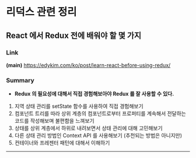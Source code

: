 # 리덕스 관련 정리

## React 에서 Redux 전에 배워야 할 몇 가지

### Link

**(main)** https://edykim.com/ko/post/learn-react-before-using-redux/

### Summary

- **Redux 의 필요성에 대해서 직접 경험해보아야 Redux 를 잘 사용할 수 있다.**

1. 지역 상태 관리를 setState 함수를 사용하여 직접 경험해보기
2. 컴포넌트 트리를 따라 상위 계층의 컴포넌트로부터 프로퍼티를 계속해서 전달하는 코드를 작성해보며 불편함을 느껴보기
3. 상태를 상위 계층에서 하위로 내려보면서 상태 관리에 대해 고민해보기
4. 다른 상태 관리 방법인 Context API 를 사용해보기 (추천되는 방법은 아니지만)
5. 컨테이너와 프레젠터 패턴에 대해서 이해하기

---
